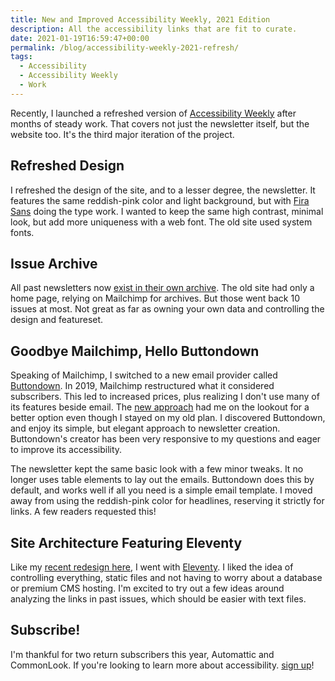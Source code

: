 ```yaml
---
title: New and Improved Accessibility Weekly, 2021 Edition
description: All the accessibility links that are fit to curate.
date: 2021-01-19T16:59:47+00:00
permalink: /blog/accessibility-weekly-2021-refresh/
tags:
  - Accessibility
  - Accessibility Weekly
  - Work
---
```


Recently, I launched a refreshed version of [Accessibility Weekly](https://a11yweekly.com) after months of steady work. That covers not just the newsletter itself, but the website too. It's the third major iteration of the project.

## Refreshed Design

I refreshed the design of the site, and to a lesser degree, the newsletter. It features the same reddish-pink color and light background, but with [Fira Sans](http://mozilla.github.io/Fira/) doing the type work. I wanted to keep the same high contrast, minimal look, but add more uniqueness with a web font. The old site used system fonts.

## Issue Archive

All past newsletters now [exist in their own archive](https://a11yweekly.com/issues/). The old site had only a home page, relying on Mailchimp for archives. But those went back 10 issues at most. Not great as far as owning your own data and controlling the design and featureset.

## Goodbye Mailchimp, Hello Buttondown

Speaking of Mailchimp, I switched to a new email provider called [Buttondown](https://buttondown.email/). In 2019, Mailchimp restructured what it considered subscribers. This led to increased prices, plus realizing I don't use many of its features beside email. The [new approach](https://domainnamewire.com/2019/09/11/mailchimp-increases-price-15-20-for-longtime-customers/) had me on the lookout for a better option even though I stayed on my old plan. I discovered Buttondown, and enjoy its simple, but elegant approach to newsletter creation. Buttondown's creator has been very responsive to my questions and eager to improve its accessibility.

The newsletter kept the same basic look with a few minor tweaks. It no longer uses table elements to lay out the emails. Buttondown does this by default, and works well if all you need is a simple email template. I moved away from using the reddish-pink color for headlines, reserving it strictly for links. A few readers requested this!

## Site Architecture Featuring Eleventy

Like my [recent redesign here](/blog/2020-redesign/), I went with [Eleventy](https://www.11ty.dev). I liked the idea of controlling everything, static files and not having to worry about a database or premium CMS hosting. I'm excited to try out a few ideas around analyzing the links in past issues, which should be easier with text files.

## Subscribe!

I'm thankful for two return subscribers this year, Automattic and CommonLook. If you're looking to learn more about accessibility. [sign up](https://a11yweekly.com)!